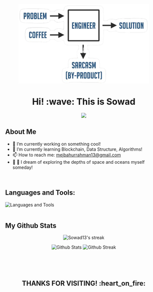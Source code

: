 <p align="center" width="10%"> <img src="eng-pn.png" alt=""></p>

<h1 align="center">Hi! :wave:  This is Sowad</h1>


<p align="center"> 
	<img src="https://readme-typing-svg.herokuapp.com?color=%red&duration=6000&lines=Self++motivated+developer+and+problem++solver;Love+to+<Code/>;Interested+in++Artificial+Intelligence;Enthusiastic+about++Blockchain;Into+new++Technology!!&center=true&width=500&height=45">
</p>

## About Me 

- 🔭 I’m currently working on something cool!
- 🌱 I’m currently learning Blockchain, Data Structure, Algorithms!
- 📫 How to reach me: mejbahurrahman13@gmail.com
- :stars: :ocean: I dream of exploring the depths of space and oceans myself someday! 
<br>

## Languages and Tools:

![Languages and Tools](https://skillicons.dev/icons?i=html,tailwindcss,java,js,py,cpp,nextjs,react,flutter,github,vscode,androidstudio)
<br>
<br>

## My Github Stats
<p align="center">
	<img title="🔥 Get streak stats for your profile at git.io/streak-stats" alt="Sowad13's streak" src="http://github-readme-streak-stats.herokuapp.com?user=Sowad13&theme=gruvbox_duo&hide_border=true&bg_color=transparent"/>
</p>


<p align="center">
    <img width="48%" alt="Github Stats" src="https://github-readme-stats.vercel.app/api?username=Sowad13&theme=transparent&show_icons=true&hide_border=true&title_color=8758FF">
    <img width="40%" alt="Github Streak" src="https://github-readme-stats.vercel.app/api/top-langs/?username=Sowad13&theme=transparent&layout=compact&hide_border=true&title_color=38E54D">
</p>
<br><br><br>

<h2 align="center">THANKS FOR VISITING! :heart_on_fire:</h2>


